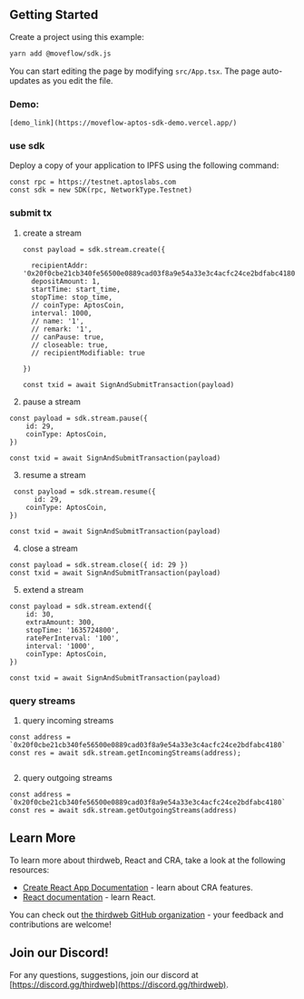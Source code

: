 ## Getting Started

Create a project using this example:

```bash
yarn add @moveflow/sdk.js
```

You can start editing the page by modifying `src/App.tsx`. The page auto-updates as you edit the file.


### Demo:

    [demo_link](https://moveflow-aptos-sdk-demo.vercel.app/)

### use sdk

Deploy a copy of your application to IPFS using the following command:
 
```
const rpc = https://testnet.aptoslabs.com
const sdk = new SDK(rpc, NetworkType.Testnet)
```

### submit tx

1.  create a stream

    ```
    const payload = sdk.stream.create({

      recipientAddr: '0x20f0cbe21cb340fe56500e0889cad03f8a9e54a33e3c4acfc24ce2bdfabc4180',
      depositAmount: 1,
      startTime: start_time,
      stopTime: stop_time,
      // coinType: AptosCoin,
      interval: 1000,
      // name: '1',
      // remark: '1',
      // canPause: true,
      // closeable: true,
      // recipientModifiable: true

    })

    const txid = await SignAndSubmitTransaction(payload)
    ```

2. pause a stream

```
const payload = sdk.stream.pause({
    id: 29,
    coinType: AptosCoin,
})

const txid = await SignAndSubmitTransaction(payload)

```

3. resume a stream

```
 const payload = sdk.stream.resume({
      id: 29,
    coinType: AptosCoin,
})

const txid = await SignAndSubmitTransaction(payload)

```

4. close a stream 
```
const payload = sdk.stream.close({ id: 29 })
const txid = await SignAndSubmitTransaction(payload)
````

5. extend a stream

```
const payload = sdk.stream.extend({
    id: 30,
    extraAmount: 300,
    stopTime: '1635724800',
    ratePerInterval: '100',
    interval: '1000',
    coinType: AptosCoin,
})

const txid = await SignAndSubmitTransaction(payload)
```


### query streams 

1. query incoming streams
```
const address = `0x20f0cbe21cb340fe56500e0889cad03f8a9e54a33e3c4acfc24ce2bdfabc4180`
const res = await sdk.stream.getIncomingStreams(address);


```

2. query outgoing streams

```
const address = `0x20f0cbe21cb340fe56500e0889cad03f8a9e54a33e3c4acfc24ce2bdfabc4180`
const res = await sdk.stream.getOutgoingStreams(address)
```


## Learn More

To learn more about thirdweb, React and CRA, take a look at the following resources:

- [Create React App Documentation](https://facebook.github.io/create-react-app/docs/getting-started) - learn about CRA features.
- [React documentation](https://reactjs.org/) - learn React.

You can check out [the thirdweb GitHub organization](https://github.com/thirdweb-dev) - your feedback and contributions are welcome!

## Join our Discord!

For any questions, suggestions, join our discord at [https://discord.gg/thirdweb](https://discord.gg/thirdweb).
